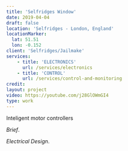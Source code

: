 ```yaml
---
title: 'Selfridges Window'
date: 2019-04-04
draft: false
location: 'Selfridges - London, England'
locationMarker:
  lat: 51.51
  lon: -0.152
client: 'Selfridges/Jailmake'
services: 
    - title: 'ELECTRONICS'
      url: /services/electronics
    - title: 'CONTROL'
      url: /services/control-and-monitoring
credit: 
layout: project
video: https://youtube.com/j28GlOWmGI4
type: work
---
```


Inteligent motor controllers

*Brief*. 

*Electrical Design*. 


